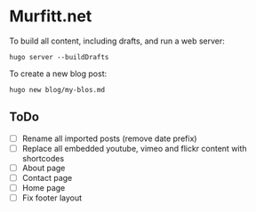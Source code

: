 # Murfitt.net

To build all content, including drafts, and run a web server:

```shell
hugo server --buildDrafts
```

To create a new blog post:

```shell
hugo new blog/my-blos.md
```

## ToDo
- [ ] Rename all imported posts (remove date prefix)
- [ ] Replace all embedded youtube, vimeo and flickr content with shortcodes
- [ ] About page
- [ ] Contact page
- [ ] Home page
- [ ] Fix footer layout